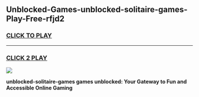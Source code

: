 
## Unblocked-Games-unblocked-solitaire-games-Play-Free-rfjd2
<h3>
<a href="https://premium76.site?title=unblocked-solitaire-games&ref=18A1">CLICK TO PLAY</a></h3>
<hr>

<h3>
<a href="https://premium76.site?title=unblocked-solitaire-games&ref=18A1">CLICK 2 PLAY</a>
  
</h3>

<a href="https://premium76.site?title=unblocked-solitaire-games&ref=18A1"><img src="https://clearcache.store/games.png"></a>


**unblocked-solitaire-games games unblocked: Your Gateway to Fun and Accessible Online Gaming**
